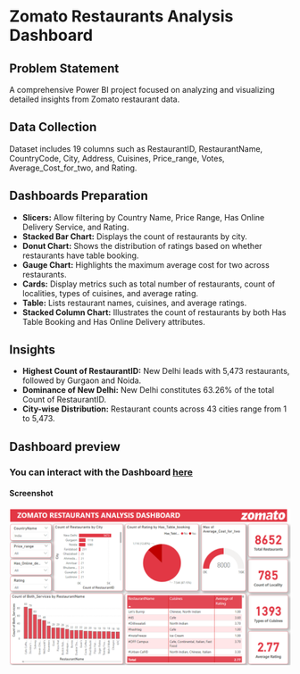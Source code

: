 # Zomato Restaurants Analysis Dashboard

## Problem Statement
A comprehensive Power BI project focused on analyzing and visualizing detailed insights from Zomato restaurant data.

## Data Collection
Dataset includes 19 columns such as RestaurantID, RestaurantName, CountryCode, City, Address, Cuisines, Price_range, Votes, Average_Cost_for_two, and Rating.

## Dashboards Preparation
- **Slicers:** Allow filtering by Country Name, Price Range, Has Online Delivery Service, and Rating.
- **Stacked Bar Chart:** Displays the count of restaurants by city.
- **Donut Chart:** Shows the distribution of ratings based on whether restaurants have table booking.
- **Gauge Chart:** Highlights the maximum average cost for two across restaurants.
- **Cards:** Display metrics such as total number of restaurants, count of localities, types of cuisines, and average rating.
- **Table:** Lists restaurant names, cuisines, and average ratings.
- **Stacked Column Chart:** Illustrates the count of restaurants by both Has Table Booking and Has Online Delivery attributes.

## Insights
- **Highest Count of RestaurantID:** New Delhi leads with 5,473 restaurants, followed by Gurgaon and Noida.
- **Dominance of New Delhi:** New Delhi constitutes 63.26% of the total Count of RestaurantID.
- **City-wise Distribution:** Restaurant counts across 43 cities range from 1 to 5,473.

## Dashboard preview

### You can interact with the Dashboard <a target="_blank" href="https://app.powerbi.com/viewr=eyJrIjoiYzRiYTc0ZWEtZjY3NS00OTc5LTg2YTctYTVhMDBlMzUxYTIwIiwidCI6IjBkMWNkMjQ3LTFlNTgtNGU0Zi05MDQ3LWNhNDhjNzNiMjg0OSJ9">here</a>

#### Screenshot
<img src="https://github.com/Sureshhere/Power-BI-projects/blob/main/Zomato%20Restaurant%20Analysis%20Dashboard/zomato-dashboard.png"/>
